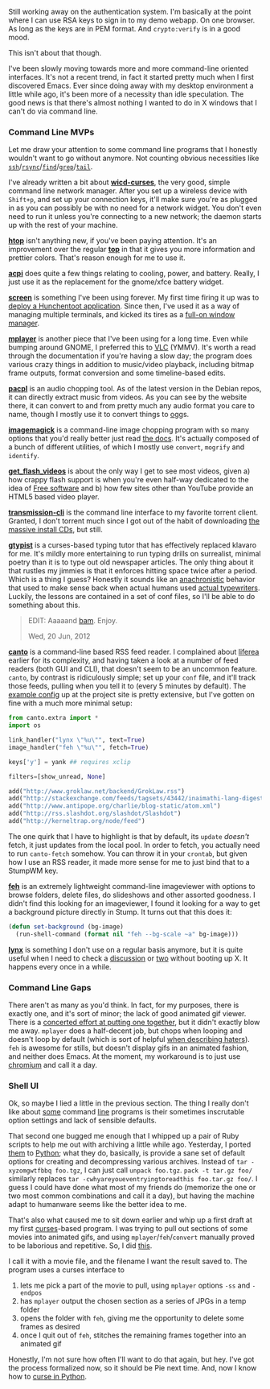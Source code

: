 Still working away on the authentication system. I'm basically at the point where I can use RSA keys to sign in to my demo webapp. On one browser. As long as the keys are in PEM format. And `crypto:verify` is in a good mood.

This isn't about that though.

I've been slowly moving towards more and more command-line oriented interfaces. It's not a recent trend, in fact it started pretty much when I first discovered Emacs. Ever since doing away with my desktop environment a little while ago, it's been more of a necessity than idle speculation. The good news is that there's almost nothing I wanted to do in X windows that I can't do via command line.

### Command Line MVPs

Let me draw your attention to some command line programs that I honestly wouldn't want to go without anymore. Not counting obvious necessities like [`ssh`](http://www.openssh.com/)/[`rsync`](http://ss64.com/bash/rsync.html)/[`find`](http://en.wikipedia.org/wiki/Find)/[`grep`](http://tldp.org/LDP/Bash-Beginners-Guide/html/sect_04_02.html)/[`tail`](http://en.wikipedia.org/wiki/Tail_(Unix)).

I've already written a bit about **[wicd-curses](http://manpages.ubuntu.com/manpages/karmic/man8/wicd-curses.8.html)**, the very good, simple command line network manager. After you set up a wireless device with `Shift+p`, and set up your connection keys, it'll make sure you're as plugged in as you can possibly be with no need for a network widget. You don't even need to run it unless you're connecting to a new network; the daemon starts up with the rest of your machine.

**[htop](http://htop.sourceforge.net/)** isn't anything new, if you've been paying attention. It's an improvement over the regular **[top](http://linux.die.net/man/1/top)** in that it gives you more information and prettier colors. That's reason enough for me to use it.

**[acpi](http://wiki.debian.org/ACPI)** does quite a few things relating to cooling, power, and battery. Really, I just use it as the replacement for the gnome/xfce battery widget.

**[screen](http://www.gnu.org/software/screen/)** is something I've been using forever. My first time firing it up was to [deploy a Hunchentoot application](http://stackoverflow.com/a/514625/190887). Since then, I've used it as a way of managing multiple terminals, and kicked its tires as a [full-on window manager](http://langnostic.blogspot.ca/2011/10/screen-for-stumpwm-users-gnu-screen-as.html).

**[mplayer](http://www.mplayerhq.hu/design7/news.html)** is another piece that I've been using for a long time. Even while bumping around GNOME, I preferred this to [VLC](http://www.videolan.org/vlc/index.html) (YMMV). It's worth a read through the documentation if you're having a slow day; the program does various crazy things in addition to music/video playback, including bitmap frame outputs, format conversion and some timeline-based edits.

**[pacpl](http://pacpl.sourceforge.net/)** is an audio chopping tool. As of the latest version in the Debian repos, it can directly extract music from videos. As you can see by the website there, it can convert to and from pretty much any audio format you care to name, though I mostly use it to convert things to [ogg](http://en.wikipedia.org/wiki/Ogg)s.

**[imagemagick](http://www.imagemagick.org/script/index.php)** is a command-line image chopping program with so many options that you'd really better just read [the docs](http://www.imagemagick.org/script/command-line-tools.php?ImageMagick=fmrn62da6hq94butv3t53diib0). It's actually composed of a bunch of different utilities, of which I mostly use `convert`, `mogrify` and `identify`.

**[get_flash_videos](http://code.google.com/p/get-flash-videos/)** is about the only way I get to see most videos, given a) how crappy flash support is when you're even half-way dedicated to the idea of [Free software](http://www.gnu.org/philosophy/free-sw.html) and b) how few sites other than YouTube provide an HTML5 based video player.

**[transmission-cli](https://forum.transmissionbt.com/viewtopic.php?f=2&t=11784)** is the command line interface to my favorite torrent client. Granted, I don't torrent much since I got out of the habit of downloading [the massive install CDs](http://www.debian.org/CD/torrent-cd/), but still.

**[gtypist](http://www.gnu.org/software/gtypist/)** is a curses-based typing tutor that has effectively replaced klavaro for me. It's mildly more entertaining to run typing drills on surrealist, minimal poetry than it is to type out old newspaper articles. The only thing about it that rustles my jimmies is that it enforces hitting space twice after a period. Which is a thing I guess? Honestly it sounds like an [anachronistic](http://www.hanselman.com/blog/TheFloppyDiskMeansSaveAnd14OtherOldPeopleIconsThatDontMakeSenseAnymore.aspx) behavior that used to make sense back when actual humans used [actual typewriters](http://crashreboot.blogspot.ca/2009/04/your-word-processor-is-no-typewriter.html). Luckily, the lessons are contained in a set of conf files, so I'll be able to do something about this.

> EDIT:
> Aaaaand [bam](https://github.com/Inaimathi/gtypist-single-space). Enjoy.
> 
> Wed, 20 Jun, 2012

**[canto](http://codezen.org/canto/)** is a command-line based RSS feed reader. I complained about [liferea](http://liferea.sourceforge.net/) earlier for its complexity, and having taken a look at a number of feed readers (both GUI and CLI), that doesn't seem to be an uncommon feature. `canto`, by contrast is ridiculously simple; set up your `conf` file, and it'll track those feeds, pulling when you tell it to (every 5 minutes by default). The [example config](http://codezen.org/canto/config/#example-config) up at the project site is pretty extensive, but I've gotten on fine with a much more minimal setup:

```python
from canto.extra import *
import os

link_handler("lynx \"%u\"", text=True)
image_handler("feh \"%u\"", fetch=True)

keys['y'] = yank ## requires xclip

filters=[show_unread, None]

add("http://www.groklaw.net/backend/GrokLaw.rss")
add("http://stackexchange.com/feeds/tagsets/43442/inaimathi-lang-digests?sort=active")
add("http://www.antipope.org/charlie/blog-static/atom.xml")
add("http://rss.slashdot.org/slashdot/Slashdot")
add("http://kerneltrap.org/node/feed")
```

The one quirk that I have to highlight is that by default, its `update` *doesn't* fetch, it just updates from the local pool. In order to fetch, you actually need to run `canto-fetch` somehow. You can throw it in your `crontab`, but given how I use an RSS reader, it made more sense for me to just bind that to a StumpWM key.

**[feh](http://feh.finalrewind.org/)** is an extremely lightweight command-line imageviewer with options to browse folders, delete files, do slideshows and other assorted goodness. I didn't find this looking for an imageviewer, I found it looking for a way to get a background picture directly in Stump. It turns out that this does it:

```lisp
(defun set-background (bg-image)
  (run-shell-command (format nil "feh --bg-scale ~a" bg-image)))
```

**[lynx](http://lynx.browser.org/)** is something I don't use on a regular basis anymore, but it is quite useful when I need to check a [discussion](http://www.antipope.org/charlie/) or [two](http://www.groklaw.net/) without booting up X. It happens every once in a while.

### Command Line Gaps

There aren't as many as you'd think. In fact, for my purposes, there is exactly one, and it's sort of minor; the lack of good animated gif viewer. There is a [concerted effort at putting one together](http://www.lcdf.org/gifsicle/), but it didn't exactly blow me away. `mplayer` does a half-decent job, but chops when looping and doesn't loop by default (which is sort of helpful [when describing haters](http://cdn.smosh.com/sites/default/files/bloguploads/haters-gators-gate.gif)). `feh` is awesome for stills, but doesn't display gifs in an animated fashion, and neither does Emacs. At the moment, my workaround is to just use [chromium](http://www.chromium.org/) and call it a day.

### Shell UI

Ok, so maybe I lied a little in the previous section. The thing I really don't like about [some](http://www.gnu.org/software/tar/) command [line](http://ffmpeg.org/) programs is their sometimes inscrutable option settings and lack of sensible defaults.

That second one bugged me enough that I whipped up a pair of Ruby scripts to help me out with archiving a little while ago. Yesterday, I ported [them](https://github.com/Inaimathi/shell-ui/blob/master/python/unpack) to [Python](https://github.com/Inaimathi/shell-ui/blob/master/python/pack); what they do, basically, is provide a sane set of default options for creating and decompressing various archives. Instead of `tar -xyzomgwtfbbq foo.tgz`, I can just call `unpack foo.tgz`. `pack -t tar.gz foo/` similarly replaces `tar -cwhyareyoueventryingtoreadthis foo.tar.gz foo/`. I guess I could have done what most of my friends do (memorize the one or two most common combinations and call it a day), but having the machine adapt to humanware seems like the better idea to me.

That's also what caused me to sit down earlier and whip up a first draft at my first [curses](http://en.wikipedia.org/wiki/Curses_(programming_library))-based program. I was trying to pull out sections of some movies into animated gifs, and using `mplayer`/`feh`/`convert` manually proved to be laborious and repetitive. So, I did [this](https://github.com/Inaimathi/shell-ui/blob/master/python/vid2gif).

I call it with a movie file, and the filename I want the result saved to. The program uses a curses interface to


1.   lets me pick a part of the movie to pull, using `mplayer` options `-ss` and `-endpos`
1.   has `mplayer` output the chosen section as a series of JPGs in a temp folder
1.   opens the folder with `feh`, giving me the opportunity to delete some frames as desired
1.   once I quit out of `feh`, stitches the remaining frames together into an animated gif


Honestly, I'm not sure how often I'll want to do that again, but hey. I've got the process formalized now, so it should be Pie next time. And, now I know how to [curse in Python](http://docs.python.org/library/curses.html).
